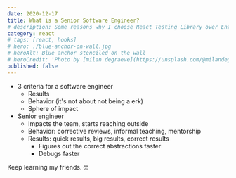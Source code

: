 ```yaml
---
date: 2020-12-17
title: What is a Senior Software Engineer?
# description: Some reasons why I choose React Testing Library over Enzyme for testing React components
category: react
# tags: [react, hooks]
# hero: ./blue-anchor-on-wall.jpg
# heroAlt: Blue anchor stenciled on the wall
# heroCredit: 'Photo by [milan degraeve](https://unsplash.com/@milandegraeve)'
published: false
---
```


- 3 criteria for a software engineer
  - Results
  - Behavior (it's not about not being a erk)
  - Sphere of impact
- Senior engineer
  - Impacts the team, starts reaching outside
  - Behavior: corrective reviews, informal teaching, mentorship
  - Results: quick results, big results, correct results
    - Figures out the correct abstractions faster
    - Debugs faster

Keep learning my friends. 🤓
